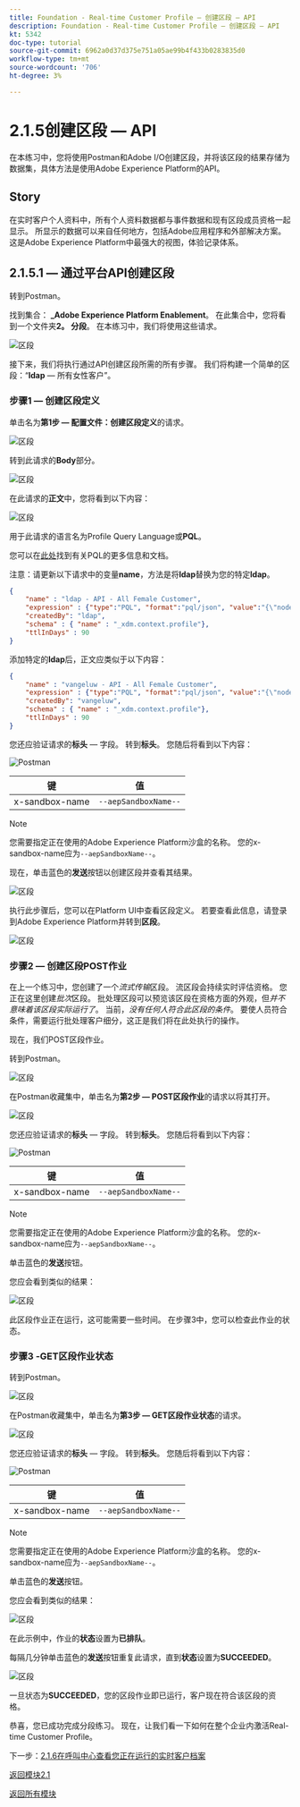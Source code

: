 ```yaml
---
title: Foundation - Real-time Customer Profile — 创建区段 — API
description: Foundation - Real-time Customer Profile — 创建区段 — API
kt: 5342
doc-type: tutorial
source-git-commit: 6962a0d37d375e751a05ae99b4f433b0283835d0
workflow-type: tm+mt
source-wordcount: '706'
ht-degree: 3%

---
```


# 2.1.5创建区段 — API

在本练习中，您将使用Postman和Adobe I/O创建区段，并将该区段的结果存储为数据集，具体方法是使用Adobe Experience Platform的API。

## Story

在实时客户个人资料中，所有个人资料数据都与事件数据和现有区段成员资格一起显示。 所显示的数据可以来自任何地方，包括Adobe应用程序和外部解决方案。 这是Adobe Experience Platform中最强大的视图，体验记录体系。

## 2.1.5.1 — 通过平台API创建区段

转到Postman。

找到集合： **_Adobe Experience Platform Enablement**。 在此集合中，您将看到一个文件夹&#x200B;**2。 分段**。 在本练习中，我们将使用这些请求。

![区段](./images/pmdtl.png)

接下来，我们将执行通过API创建区段所需的所有步骤。 我们将构建一个简单的区段：“**ldap** — 所有女性客户”。

### 步骤1 — 创建区段定义

单击名为&#x200B;**第1步 — 配置文件：创建区段定义**&#x200B;的请求。

![区段](./images/s1_call.png)

转到此请求的&#x200B;**Body**&#x200B;部分。

![区段](./images/s1_body.png)

在此请求的&#x200B;**正文**&#x200B;中，您将看到以下内容：

![区段](./images/s1_bodydtl.png)

用于此请求的语言名为Profile Query Language或&#x200B;**PQL**。

您可以在[此处](https://experienceleague.adobe.com/docs/experience-platform/segmentation/pql/overview.html?lang=en)找到有关PQL的更多信息和文档。


注意：请更新以下请求中的变量&#x200B;**name**，方法是将&#x200B;**ldap**&#x200B;替换为您的特定&#x200B;**ldap**。

```json
{
    "name" : "ldap - API - All Female Customer",
    "expression" : {"type":"PQL", "format":"pql/json", "value":"{\"nodeType\":\"fnApply\",\"fnName\":\"in\",\"params\":[{\"nodeType\":\"fieldLookup\",\"fieldName\":\"gender\",\"object\":{\"nodeType\":\"fieldLookup\",\"fieldName\":\"person\",\"object\":{\"nodeType\":\"literal\",\"literalType\":\"XDMObject\",\"value\":\"profile\"}}},{\"literalType\":\"List\",\"nodeType\":\"literal\",\"value\":[\"female\"]}]}"},
    "createdBy": "ldap",
    "schema" : { "name" : "_xdm.context.profile"},
    "ttlInDays" : 90
}
```

添加特定的&#x200B;**ldap**&#x200B;后，正文应类似于以下内容：

```json
{
    "name" : "vangeluw - API - All Female Customer",
    "expression" : {"type":"PQL", "format":"pql/json", "value":"{\"nodeType\":\"fnApply\",\"fnName\":\"in\",\"params\":[{\"nodeType\":\"fieldLookup\",\"fieldName\":\"gender\",\"object\":{\"nodeType\":\"fieldLookup\",\"fieldName\":\"person\",\"object\":{\"nodeType\":\"literal\",\"literalType\":\"XDMObject\",\"value\":\"profile\"}}},{\"literalType\":\"List\",\"nodeType\":\"literal\",\"value\":[\"female\"]}]}"},
    "createdBy": "vangeluw",
    "schema" : { "name" : "_xdm.context.profile"},
    "ttlInDays" : 90
}
```

您还应验证请求的&#x200B;**标头** — 字段。 转到&#x200B;**标头**。 您随后将看到以下内容：

![Postman](./images/s1_h.png)

| 键 | 值 |
| -------------- | ------------------ |
| x-sandbox-name | `--aepSandboxName--` |

>[!NOTE]
>
>您需要指定正在使用的Adobe Experience Platform沙盒的名称。 您的x-sandbox-name应为`--aepSandboxName--`。

现在，单击蓝色的&#x200B;**发送**&#x200B;按钮以创建区段并查看其结果。

![区段](./images/s1_bodydtl_results.png)

执行此步骤后，您可以在Platform UI中查看区段定义。 若要查看此信息，请登录到Adobe Experience Platform并转到&#x200B;**区段**。

![区段](./images/s1_segmentdef.png)

### 步骤2 — 创建区段POST作业

在上一个练习中，您创建了一个&#x200B;_流式传输_&#x200B;区段。 流区段会持续实时评估资格。 您正在这里创建&#x200B;_批次_&#x200B;区段。 批处理区段可以预览该区段在资格方面的外观，但&#x200B;_并不意味着该区段实际运行了_。 当前，_没有任何人符合此区段的条件_。 要使人员符合条件，需要运行批处理客户细分，这正是我们将在此处执行的操作。

现在，我们POST区段作业。

转到Postman。

![区段](./images/pmdtl.png)

在Postman收藏集中，单击名为&#x200B;**第2步 — POST区段作业**&#x200B;的请求以将其打开。

![区段](./images/s2_call.png)

您还应验证请求的&#x200B;**标头** — 字段。 转到&#x200B;**标头**。 您随后将看到以下内容：

![Postman](./images/s2headers.png)

| 键 | 值 |
| -------------- | ------------------ |
| x-sandbox-name | `--aepSandboxName--` |

>[!NOTE]
>
>您需要指定正在使用的Adobe Experience Platform沙盒的名称。 您的x-sandbox-name应为`--aepSandboxName--`。

单击蓝色的&#x200B;**发送**&#x200B;按钮。

您应会看到类似的结果：

![区段](./images/s2_call_response.png)

此区段作业正在运行，这可能需要一些时间。 在步骤3中，您可以检查此作业的状态。


### 步骤3 -GET区段作业状态

转到Postman。

![区段](./images/pmdtl.png)

在Postman收藏集中，单击名为&#x200B;**第3步 — GET区段作业状态**&#x200B;的请求。

![区段](./images/s3_call.png)

您还应验证请求的&#x200B;**标头** — 字段。 转到&#x200B;**标头**。 您随后将看到以下内容：

![Postman](./images/s3headers.png)

| 键 | 值 |
| -------------- | ------------------ |
| x-sandbox-name | `--aepSandboxName--` |

>[!NOTE]
>
>您需要指定正在使用的Adobe Experience Platform沙盒的名称。 您的x-sandbox-name应为`--aepSandboxName--`。

单击蓝色的&#x200B;**发送**&#x200B;按钮。

您应会看到类似的结果：

![区段](./images/s3_status.png)

在此示例中，作业的&#x200B;**状态**&#x200B;设置为&#x200B;**已排队**。

每隔几分钟单击蓝色的&#x200B;**发送**&#x200B;按钮重复此请求，直到&#x200B;**状态**&#x200B;设置为&#x200B;**SUCCEEDED**。

![区段](./images/s3_status_succeeded.png)

一旦状态为&#x200B;**SUCCEEDED**，您的区段作业即已运行，客户现在符合该区段的资格。

恭喜，您已成功完成分段练习。 现在，让我们看一下如何在整个企业内激活Real-time Customer Profile。

下一步：[2.1.6在呼叫中心查看您正在运行的实时客户档案](./ex6.md)

[返回模块2.1](./real-time-customer-profile.md)

[返回所有模块](../../../overview.md)
